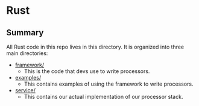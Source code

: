 # Rust

## Summary
All Rust code in this repo lives in this directory. It is organized into three main directories:

- [framework/](framework/)
  - This is the code that devs use to write processors.
- [examples/](examples/)
  - This contains examples of using the framework to write processors.
- [service/](service/)
  - This contains our actual implementation of our processor stack.

